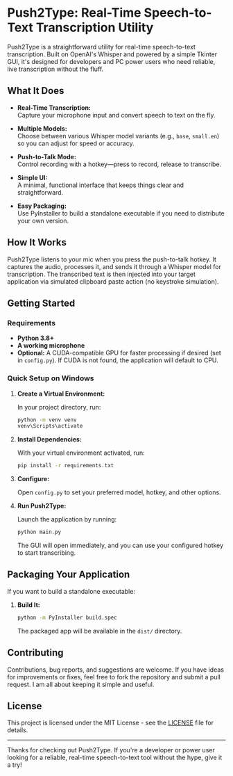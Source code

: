 # Push2Type: Real-Time Speech-to-Text Transcription Utility

Push2Type is a straightforward utility for real-time speech-to-text transcription. Built on OpenAI's Whisper and powered by a simple Tkinter GUI, it's designed for developers and PC power users who need reliable, live transcription without the fluff.

## What It Does

- **Real-Time Transcription:**  
  Capture your microphone input and convert speech to text on the fly.
  
- **Multiple Models:**  
  Choose between various Whisper model variants (e.g., `base`, `small.en`) so you can adjust for speed or accuracy.
  
- **Push-to-Talk Mode:**  
  Control recording with a hotkey—press to record, release to transcribe.
  
- **Simple UI:**  
  A minimal, functional interface that keeps things clear and straightforward.
  
- **Easy Packaging:**  
  Use PyInstaller to build a standalone executable if you need to distribute your own version.

## How It Works

Push2Type listens to your mic when you press the push-to-talk hotkey. It captures the audio, processes it, and sends it through a Whisper model for transcription. The transcribed text is then injected into your target application via simulated clipboard paste action (no keystroke simulation).

## Getting Started

### Requirements
- **Python 3.8+**
- **A working microphone**
- **Optional:** A CUDA-compatible GPU for faster processing if desired (set in `config.py`). If CUDA is not found, the application will default to CPU.

### Quick Setup on Windows

1. **Create a Virtual Environment:**

   In your project directory, run:
   ```bash
   python -m venv venv
   venv\Scripts\activate
   ```

2. **Install Dependencies:**

   With your virtual environment activated, run:
   ```bash
   pip install -r requirements.txt
   ```

3. **Configure:**

   Open `config.py` to set your preferred model, hotkey, and other options.

4. **Run Push2Type:**

   Launch the application by running:
   ```bash
   python main.py
   ```
   The GUI will open immediately, and you can use your configured hotkey to start transcribing.

## Packaging Your Application

If you want to build a standalone executable:

1. **Build It:**
   ```bash
   python -m PyInstaller build.spec
   ```
   The packaged app will be available in the `dist/` directory.

## Contributing

Contributions, bug reports, and suggestions are welcome. If you have ideas for improvements or fixes, feel free to fork the repository and submit a pull request. I am all about keeping it simple and useful.

## License

This project is licensed under the MIT License - see the [LICENSE](LICENSE) file for details.

---

Thanks for checking out Push2Type. If you're a developer or power user looking for a reliable, real-time speech-to-text tool without the hype, give it a try! 